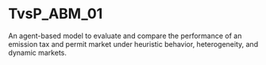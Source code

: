 # TvsP_ABM_01
An agent-based model to evaluate and compare the performance of an emission tax and permit market under heuristic behavior, heterogeneity, and dynamic markets.
